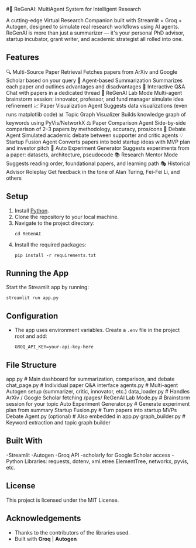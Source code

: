 #🧠 ReGenAI: MultiAgent System for Intelligent Research

A cutting-edge Virtual Research Companion built with Streamlit + Groq + Autogen, designed to simulate real research workflows using AI agents.
ReGenAI is more than just a summarizer — it's your personal PhD advisor, startup incubator, grant writer, and academic strategist all rolled into one.

## Features

🔍 Multi-Source Paper Retrieval	Fetches papers from ArXiv and Google Scholar based on your query
🤖 Agent-based Summarization	Summarizes each paper and outlines advantages and disadvantages
💬 Interactive Q&A	Chat with papers in a dedicated thread
🧠 ReGenAI Lab Mode	Multi-agent brainstorm session: innovator, professor, and fund manager simulate idea refinement
📈 Paper Visualization Agent	Suggests data visualizations (even runs matplotlib code)
📊 Topic Graph Visualizer	Builds knowledge graph of keywords using PyVis/NetworkX
⚖️ Paper Comparison Agent	Side-by-side comparison of 2–3 papers by methodology, accuracy, pros/cons
🤼 Debate Agent	Simulated academic debate between supporter and critic agents
💡 Startup Fusion Agent	Converts papers into bold startup ideas with MVP plan and investor pitch
🧪 Auto Experiment Generator	Suggests experiments from a paper: datasets, architecture, pseudocode
📚 Research Mentor Mode	Suggests reading order, foundational papers, and learning path
🎭 Historical Advisor Roleplay	Get feedback in the tone of Alan Turing, Fei-Fei Li, and others

## Setup

1. Install [Python](https://www.python.org/downloads/).
2. Clone the repository to your local machine.
3. Navigate to the project directory:
    ```
    cd ReGenAI
    ```
4. Install the required packages:
    ```
    pip install -r requirements.txt
    ```

## Running the App

Start the Streamlit app by running:
```
streamlit run app.py
```

## Configuration

- The app uses environment variables. Create a `.env` file in the project root and add:
    ```
    GROQ_API_KEY=your-api-key-here
    ```

## File Structure

app.py                  # Main dashboard for summarization, comparison, and debate
chat_page.py            # Individual paper Q&A interface
agents.py               # Multi-agent Autogen setup (summarizer, critic, innovator, etc.)
data_loader.py          # Handles ArXiv / Google Scholar fetching
/pages/
    ReGenAI Lab Mode.py             # Brainstorm session for your topic
    Auto Experiment Generator.py    # Generate experiment plan from summary
    Startup Fusion.py               # Turn papers into startup MVPs
    Debate Agent.py (optional)      # Also embedded in app.py
graph_builder.py         # Keyword extraction and topic graph builder

## Built With

-Streamlit
-Autogen
-Groq API
-scholarly for Google Scholar access
-Python Libraries: requests, dotenv, xml.etree.ElementTree, networkx, pyvis, etc.

## License

This project is licensed under the MIT License.

## Acknowledgements

- Thanks to the contributors of the libraries used.
- Built with **Groq** | **Autogen**
